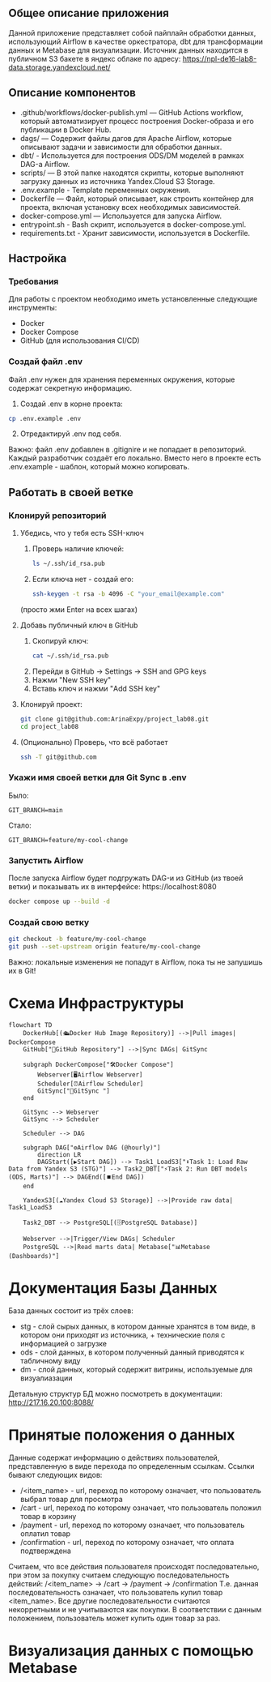 ## Общее описание приложения

Данной приложение представляет собой пайплайн обработки данных, использующий Airflow в качестве оркестратора, dbt для трансформации данных и Metabase для визуализации.
Источник данных находится в публичном S3 бакете в яндекс облаке по адресу: https://npl-de16-lab8-data.storage.yandexcloud.net/


## Описание компонентов

- .github/workflows/docker-publish.yml — GitHub Actions workflow, который автоматизирует процесс построения Docker-образа и его публикации в Docker Hub.
- dags/ — Содержит файлы дагов для Apache Airflow, которые описывают задачи и зависимости для обработки данных.
- dbt/ - Используется для построения ODS/DM моделей в рамках DAG-а Airflow.
- scripts/ — В этой папке находятся скрипты, которые выполняют загрузку данных из источника Yandex.Cloud S3 Storage.
- .env.example - Template переменных окружения.
- Dockerfile — Файл, который описывает, как строить контейнер для проекта, включая установку всех необходимых зависимостей.
- docker-compose.yml — Используется для запуска Airflow.
- entrypoint.sh - Bash скрипт, используется в docker-compose.yml.
- requirements.txt - Хранит зависимости, используется в Dockerfile.


## Настройка

### Требования

Для работы с проектом необходимо иметь установленные следующие инструменты:

- Docker
- Docker Compose
- GitHub (для использования CI/CD)

### Создай файл .env
Файл .env нужен для хранения переменных окружения, которые содержат секретную информацию.
1. Создай .env в корне проекта:
```bash
cp .env.example .env
```
2. Отредактируй .env под себя.

Важно: файл .env добавлен в .gitignire и не попадает в репозиторий. Каждый разработчик создаёт его локально. Вместо него в проекте есть .env.example - шаблон, который можно копировать.

## Работать в своей ветке

### Клонируй репозиторий

1. Убедись, что у тебя есть SSH-ключ
    1. Проверь наличие ключей:
        ```bash
        ls ~/.ssh/id_rsa.pub
        ```
    2. Если ключа нет - создай его:
        ```bash
        ssh-keygen -t rsa -b 4096 -C "your_email@example.com"
        ```
    (просто жми Enter на всех шагах)

2. Добавь публичный ключ в GitHub
    1. Скопируй ключ:
        ```bash
        cat ~/.ssh/id_rsa.pub
        ```
    2. Перейди в GitHub -> Settings -> SSH and GPG keys
    3. Нажми "New SSH key"
    4. Вставь ключ и нажми "Add SSH key"
3. Клонируй проект:
    ```bash
    git clone git@github.com:ArinaExpy/project_lab08.git
    cd project_lab08
    ```
4. (Опционально) Проверь, что всё работает
    ```bash
    ssh -T git@github.com
    ```

### Укажи имя своей ветки для Git Sync в .env
Было:
```
GIT_BRANCH=main
```
Стало:
```
GIT_BRANCH=feature/my-cool-change
```

### Запустить Airflow
После запуска Airflow будет подгружать DAG-и из GitHub (из твоей ветки) и показывать их в интерфейсе: https://localhost:8080
```bash
docker compose up --build -d
```

### Создай свою ветку
```bash
git checkout -b feature/my-cool-change
git push --set-upstream origin feature/my-cool-change
```
Важно: локальные изменения не попадут в Airflow, пока ты не запушишь их в Git!

# Схема Инфраструктуры

```mermaid
flowchart TD
    DockerHub[(🛳️Docker Hub Image Repository)] -->|Pull images| DockerCompose
    GitHub["📂GitHub Repository"] -->|Sync DAGs| GitSync

    subgraph DockerCompose["🛠️Docker Compose"]
        Webserver[🖥️Airflow Webserver]
        Scheduler[⏰Airflow Scheduler]
        GitSync["🔄GitSync "]
    end

    GitSync --> Webserver
    GitSync --> Scheduler

    Scheduler --> DAG

    subgraph DAG["⚙️Airflow DAG (@hourly)"]
        direction LR
        DAGStart([▶️Start DAG]) --> Task1_LoadS3["⬇️Task 1: Load Raw Data from Yandex S3 (STG)"] --> Task2_DBT["⚡Task 2: Run DBT models (ODS, Marts)"] --> DAGEnd([⏹️End DAG])
    end

    YandexS3[(☁️Yandex Cloud S3 Storage)] -->|Provide raw data| Task1_LoadS3

    Task2_DBT --> PostgreSQL[(🗄️PostgreSQL Database)]

    Webserver -->|Trigger/View DAGs| Scheduler
    PostgreSQL -->|Read marts data| Metabase["📊Metabase (Dashboards)"]
```

# Документация Базы Данных 

База данных состоит из трёх слоев:
- stg - слой сырых данных, в котором данные хранятся в том виде, в котором они приходят из источника, + технические поля с информацией о загрузке 
- ods - слой данных, в котором полученный данный приводятся к табличному виду
- dm - слой данных, который содержит витрины, используемые для визуалиазации

Детальную структур БД можно посмотреть в документации:
http://217.16.20.100:8088/


# Принятые положения о данных

Данные содержат информацию о действиях пользователей, представленную в виде перехода по определенным ссылкам.
Ссылки бывают следующих видов:
- /<item_name> - url, переход по которому означает, что пользователь выбрал товар для просмотра
- /cart - url, переход по которому означает, что пользователь положил товар в корзину
- /payment - url, переход по которому означает, что пользователь оплатил товар 
- /confirmation - url, переход по которому означает, что оплата подтверждена

Считаем, что все действия пользователя происходят последовательно, при этом за покупку считаем следующую последовательность действий: 
/<item_name> -> /cart -> /payment -> /confirmation
Т.е. данная последовательность означает, что пользователь купил товар <item_name>. Все другие последовательности считаются некорретными и не учитываются как покупки.
В соответствии с данным положением, пользователь может купить один товар за раз.

# Визуализация данных с помощью Metabase
